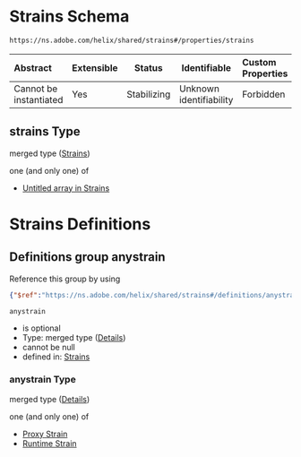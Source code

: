 # Strains Schema

```txt
https://ns.adobe.com/helix/shared/strains#/properties/strains
```




| Abstract               | Extensible | Status      | Identifiable            | Custom Properties | Additional Properties | Access Restrictions | Defined In                                                        |
| :--------------------- | ---------- | ----------- | ----------------------- | :---------------- | --------------------- | ------------------- | ----------------------------------------------------------------- |
| Cannot be instantiated | Yes        | Stabilizing | Unknown identifiability | Forbidden         | Allowed               | none                | [config.schema.json\*](config.schema.json "open original schema") |

## strains Type

merged type ([Strains](config-properties-strains.md))

one (and only one) of

-   [Untitled array in Strains](strains-oneof-0.md "check type definition")

# Strains Definitions

## Definitions group anystrain

Reference this group by using

```json
{"$ref":"https://ns.adobe.com/helix/shared/strains#/definitions/anystrain"}
```




`anystrain`

-   is optional
-   Type: merged type ([Details](strains-definitions-anystrain.md))
-   cannot be null
-   defined in: [Strains](strains-definitions-anystrain.md "https&#x3A;//ns.adobe.com/helix/shared/strains#/definitions/anystrain")

### anystrain Type

merged type ([Details](strains-definitions-anystrain.md))

one (and only one) of

-   [Proxy Strain](strains-definitions-anystrain-oneof-proxy-strain.md "check type definition")
-   [Runtime Strain](strains-definitions-anystrain-oneof-runtime-strain.md "check type definition")
